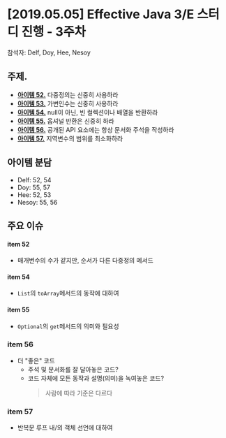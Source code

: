 # [2019.05.05] Effective Java 3/E 스터디 진행 - 3주차
참석자: Delf, Doy, Hee, Nesoy
## 주제.
- [**아이템 52.**](../chapter08/item52.md) 다중정의는 신중히 사용하라 
- [**아이템 53.**](../chapter08/item53.md) 가변인수는 신중히 사용하라 
- [**아이템 54.**](../chapter08/item54.md) null이 아닌, 빈 컬렉션이나 배열을 반환하라 
- [**아이템 55.**](../chapter08/item55.md) 옵셔널 반환은 신중히 하라 
- [**아이템 56.**](../chapter08/item56.md) 공개된 API 요소에는 항상 문서화 주석을 작성하라 
- [**아이템 57.**](../chapter09/item57.md) 지역변수의 범위를 최소화하라 


## 아이템 분담
- Delf: 52, 54
- Doy: 55, 57
- Hee: 52, 53
- Nesoy: 55, 56

## 주요 이슈

#### item 52
- 매개변수의 수가 같지만, 순서가 다른 다중정의 메서드

#### item 54
- `List`의 `toArray`메서드의 동작에 대하여

#### item 55
- `Optional`의 `get`메서드의 의미와 필요성

### item 56
- 더 "좋은" 코드
  - 주석 및 문서화를 잘 달아놓은 코드?
  - 코드 자체에 모든 동작과 설명(의미)을 녹여놓은 코드?
    > 사람에 따라 기준은 다르다
### item 57
- 반복문 루프 내/외 객체 선언에 대하여